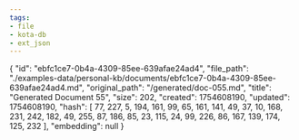 ```yaml
---
tags:
- file
- kota-db
- ext_json
---
```

{
  "id": "ebfc1ce7-0b4a-4309-85ee-639afae24ad4",
  "file_path": "./examples-data/personal-kb/documents/ebfc1ce7-0b4a-4309-85ee-639afae24ad4.md",
  "original_path": "/generated/doc-055.md",
  "title": "Generated Document 55",
  "size": 202,
  "created": 1754608190,
  "updated": 1754608190,
  "hash": [
    77,
    227,
    5,
    194,
    161,
    99,
    65,
    161,
    141,
    49,
    37,
    10,
    168,
    231,
    242,
    182,
    49,
    255,
    87,
    186,
    85,
    23,
    115,
    24,
    99,
    226,
    86,
    167,
    139,
    174,
    125,
    232
  ],
  "embedding": null
}